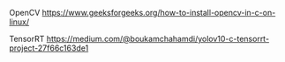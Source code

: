 
OpenCV
https://www.geeksforgeeks.org/how-to-install-opencv-in-c-on-linux/


TensorRT
https://medium.com/@boukamchahamdi/yolov10-c-tensorrt-project-27f66c163de1